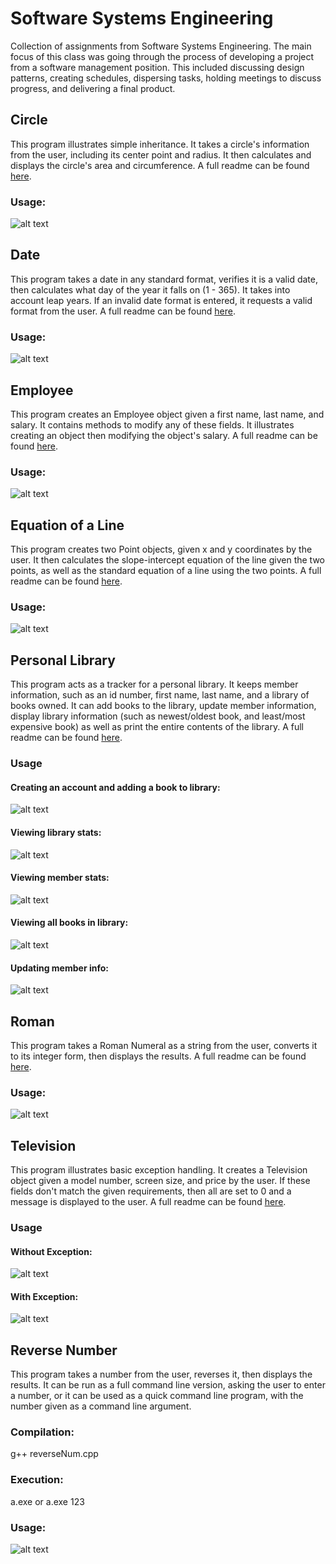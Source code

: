 # Software Systems Engineering

Collection of assignments from Software Systems Engineering. The main focus of this class was going through the process of developing a project from a software management position. This included discussing design patterns, creating schedules, dispersing tasks, holding meetings to discuss progress, and delivering a final product.

## Circle

This program illustrates simple inheritance. It takes a circle's information from the user, including its center point and radius. It then calculates and displays the circle's area and circumference. A full readme can be found [here](https://github.com/NotQuiteHeroes/SchoolProjects/blob/master/Software%20Systems%20Engineering/Circle/README.md).

### Usage:
![alt text](https://github.com/NotQuiteHeroes/Resources/blob/master/ScreenShots/softwareEngCircle.JPG "Circle information")

## Date

This program takes a date in any standard format, verifies it is a valid date, then calculates what day of the year it falls on (1 - 365). It takes into account leap years. If an invalid date format is entered, it requests a valid format from the user. A full readme can be found [here](https://github.com/NotQuiteHeroes/SchoolProjects/blob/master/Software%20Systems%20Engineering/Date/README.md).

### Usage:
![alt text](https://github.com/NotQuiteHeroes/Resources/blob/master/ScreenShots/softwareEngDate.JPG "Day of the year")

## Employee

This program creates an Employee object given a first name, last name, and salary. It contains methods to modify any of these fields. It illustrates creating an object then modifying the object's salary. A full readme can be found [here](https://github.com/NotQuiteHeroes/SchoolProjects/blob/master/Software%20Systems%20Engineering/Employee/README.md).

### Usage:
![alt text](https://github.com/NotQuiteHeroes/Resources/blob/master/ScreenShots/softwareEngEmployee.JPG "Employee Information")

## Equation of a Line

This program creates two Point objects, given x and y coordinates by the user. It then calculates the slope-intercept equation of the line given the two points, as well as the standard equation of a line using the two points. A full readme can be found [here](https://github.com/NotQuiteHeroes/SchoolProjects/blob/master/Software%20Systems%20Engineering/EquationOfLine/README.md).

### Usage:
![alt text](https://github.com/NotQuiteHeroes/Resources/blob/master/ScreenShots/softwareEngPointsAndLines.JPG "Equation of a Line")

## Personal Library
This program acts as a tracker for a personal library. It keeps member information, such as an id number, first name, last name, and a library of books owned. It can add books to the library, update member information, display library information (such as newest/oldest book, and least/most expensive book) as well as print the entire contents of the library. A full readme can be found [here](https://github.com/NotQuiteHeroes/SchoolProjects/blob/master/Software%20Systems%20Engineering/PersonalLibrary/README.md).

### Usage
#### Creating an account and adding a book to library:
![alt text](https://github.com/NotQuiteHeroes/Resources/blob/master/ScreenShots/softwareEngLibAddBook.JPG "Add book")

#### Viewing library stats:
![alt text](https://github.com/NotQuiteHeroes/Resources/blob/master/ScreenShots/softwareEngLibInfo.JPG "Libary Info")

#### Viewing member stats:
![alt text](https://github.com/NotQuiteHeroes/Resources/blob/master/ScreenShots/softwareEngLibMemberInfo.JPG "Member info")

#### Viewing all books in library:
![alt text](https://github.com/NotQuiteHeroes/Resources/blob/master/ScreenShots/softwareEngLibViewBooks.JPG "All books")

#### Updating member info:
![alt text](https://github.com/NotQuiteHeroes/Resources/blob/master/ScreenShots/softwareEngLibUpdateInfo.JPG "Update Member Info")

## Roman
This program takes a Roman Numeral as a string from the user, converts it to its integer form, then displays the results. A full readme can be found [here](https://github.com/NotQuiteHeroes/SchoolProjects/blob/master/Software%20Systems%20Engineering/Roman/README.md).

### Usage:
![alt text](https://github.com/NotQuiteHeroes/Resources/blob/master/ScreenShots/softwareEngRomanNumeral.JPG "Roman Numeral conversion")

## Television
This program illustrates basic exception handling. It creates a Television object given a model number, screen size, and price by the user. If these fields don't match the given requirements, then all are set to 0 and a message is displayed to the user. A full readme can be found [here](https://github.com/NotQuiteHeroes/SchoolProjects/blob/master/Software%20Systems%20Engineering/Television/README.md).

### Usage
#### Without Exception:
![alt text](https://github.com/NotQuiteHeroes/Resources/blob/master/ScreenShots/softwareEngTelevisionWithoutException.JPG "No exception")

#### With Exception:
![alt text](https://github.com/NotQuiteHeroes/Resources/blob/master/ScreenShots/softwareEngTelevisionWithException.JPG "With exception")

## Reverse Number
This program takes a number from the user, reverses it, then displays the results. It can be run as a full command line version, asking the user to enter a number, or it can be used as a quick command line program, with the number given as a command line argument.

### Compilation:
g++ reverseNum.cpp

### Execution:
a.exe
or
a.exe 123

### Usage:
![alt text](https://github.com/NotQuiteHeroes/Resources/blob/master/ScreenShots/softwareEngReverseNum.JPG "Reverse a number")

